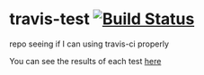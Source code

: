 # travis-test [![Build Status](https://travis-ci.org/SivanMehta/travis-test.svg?branch=master)](https://travis-ci.org/SivanMehta/travis-test)
repo seeing if I can using travis-ci properly

You can see the results of each test [here](https://travis-ci.org/SivanMehta/travis-test)
